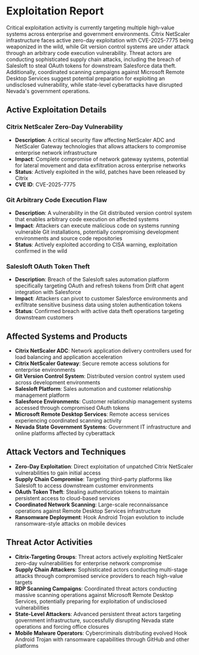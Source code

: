 # Exploitation Report

Critical exploitation activity is currently targeting multiple high-value systems across enterprise and government environments. Citrix NetScaler infrastructure faces active zero-day exploitation with CVE-2025-7775 being weaponized in the wild, while Git version control systems are under attack through an arbitrary code execution vulnerability. Threat actors are conducting sophisticated supply chain attacks, including the breach of Salesloft to steal OAuth tokens for downstream Salesforce data theft. Additionally, coordinated scanning campaigns against Microsoft Remote Desktop Services suggest potential preparation for exploiting an undisclosed vulnerability, while state-level cyberattacks have disrupted Nevada's government operations.

## Active Exploitation Details

### Citrix NetScaler Zero-Day Vulnerability
- **Description**: A critical security flaw affecting NetScaler ADC and NetScaler Gateway technologies that allows attackers to compromise enterprise network infrastructure
- **Impact**: Complete compromise of network gateway systems, potential for lateral movement and data exfiltration across enterprise networks
- **Status**: Actively exploited in the wild, patches have been released by Citrix
- **CVE ID**: CVE-2025-7775

### Git Arbitrary Code Execution Flaw
- **Description**: A vulnerability in the Git distributed version control system that enables arbitrary code execution on affected systems
- **Impact**: Attackers can execute malicious code on systems running vulnerable Git installations, potentially compromising development environments and source code repositories
- **Status**: Actively exploited according to CISA warning, exploitation confirmed in the wild

### Salesloft OAuth Token Theft
- **Description**: Breach of the Salesloft sales automation platform specifically targeting OAuth and refresh tokens from Drift chat agent integration with Salesforce
- **Impact**: Attackers can pivot to customer Salesforce environments and exfiltrate sensitive business data using stolen authentication tokens
- **Status**: Confirmed breach with active data theft operations targeting downstream customers

## Affected Systems and Products

- **Citrix NetScaler ADC**: Network application delivery controllers used for load balancing and application acceleration
- **Citrix NetScaler Gateway**: Secure remote access solutions for enterprise environments
- **Git Version Control System**: Distributed version control system used across development environments
- **Salesloft Platform**: Sales automation and customer relationship management platform
- **Salesforce Environments**: Customer relationship management systems accessed through compromised OAuth tokens
- **Microsoft Remote Desktop Services**: Remote access services experiencing coordinated scanning activity
- **Nevada State Government Systems**: Government IT infrastructure and online platforms affected by cyberattack

## Attack Vectors and Techniques

- **Zero-Day Exploitation**: Direct exploitation of unpatched Citrix NetScaler vulnerabilities to gain initial access
- **Supply Chain Compromise**: Targeting third-party platforms like Salesloft to access downstream customer environments
- **OAuth Token Theft**: Stealing authentication tokens to maintain persistent access to cloud-based services
- **Coordinated Network Scanning**: Large-scale reconnaissance operations against Remote Desktop Services infrastructure
- **Ransomware Deployment**: Hook Android Trojan evolution to include ransomware-style attacks on mobile devices

## Threat Actor Activities

- **Citrix-Targeting Groups**: Threat actors actively exploiting NetScaler zero-day vulnerabilities for enterprise network compromise
- **Supply Chain Attackers**: Sophisticated actors conducting multi-stage attacks through compromised service providers to reach high-value targets
- **RDP Scanning Campaigns**: Coordinated threat actors conducting massive scanning operations against Microsoft Remote Desktop Services, potentially preparing for exploitation of undisclosed vulnerabilities
- **State-Level Attackers**: Advanced persistent threat actors targeting government infrastructure, successfully disrupting Nevada state operations and forcing office closures
- **Mobile Malware Operators**: Cybercriminals distributing evolved Hook Android Trojan with ransomware capabilities through GitHub and other platforms